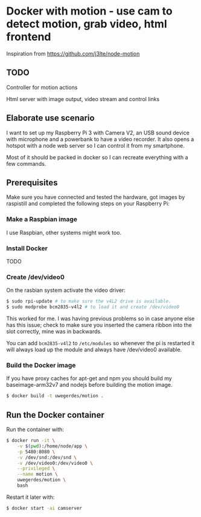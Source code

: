 # Docker with motion - use cam to detect motion, grab video, html frontend

Inspiration from https://github.com/j3lte/node-motion

## TODO

Controller for motion actions

Html server with image output, video stream and control links

## Elaborate use scenario

I want to set up my Raspberry Pi 3 with Camera V2, an USB sound device with microphone and a powerbank to have a video recorder. It also opens a hotspot with a node web server so I can control it from my smartphone.

Most of it should be packed in docker so I can recreate everything with a few commands.

## Prerequisites

Make sure you have connected and tested the hardware, got images by raspistill and completed the following steps on your Raspberry Pi:

### Make a Raspbian image

I use Raspbian, other systems might work too.

### Install Docker

TODO

### Create /dev/video0

On the rasbian system activate the video driver:

```bash
$ sudo rpi-update # to make sure the v4L2 drive is available.
$ sudo modprobe bcm2835-v4l2 # to load it and create /dev/video0
```

This worked for me. I was having previous problems so in case anyone else has this issue; check to make sure you inserted the camera ribbon into the slot correctly, mine was in backwards.

You can add `bcm2835-v4l2` to `/etc/modules` so whenever the pi is restarted it will always load up the module and always have /dev/video0 available.

### Build the Docker image

If you have proxy caches for apt-get and npm you should build my baseimage-arm32v7 and nodejs before building the motion image.

```bash
$ docker build -t uwegerdes/motion .
```

## Run the Docker container

Run the container with:

```bash
$ docker run -it \
	-v $(pwd):/home/node/app \
	-p 5480:8080 \
	-v /dev/snd:/dev/snd \
	-v /dev/video0:/dev/video0 \
	--privileged \
	--name motion \
	uwegerdes/motion \
	bash
```

Restart it later with:

```bash
$ docker start -ai camserver
```

